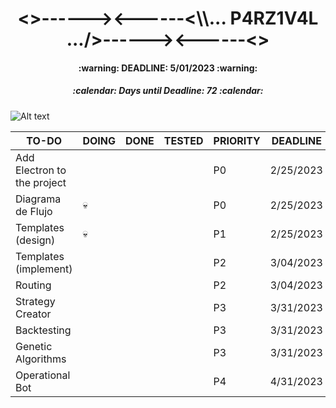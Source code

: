 <h1 align="center"><>------><------<\\... P4RZ1V4L .../>------><------<></h1>
<h4 align="center">:warning: DEADLINE: 5/01/2023 :warning:</h4>
<!-- Days until deadline updated at 2/17/2023 -->
<h5 align="center">:calendar: Days until Deadline: 72 :calendar:</h5>

![Alt text](https://www.gamersglobal.de/sites/gamersglobal.de/files/galerie/280/VirtuaVerse_03.jpg "p4rz1v4l")

<div align="center">

| TO-DO                       | DOING   | DONE | TESTED | PRIORITY | DEADLINE  |
| --------------------------- | ------- | ---- | ------ | -------- | --------- |
| Add Electron to the project |         |      |        | P0       | 2/25/2023 |
| Diagrama de Flujo           | :skull: |      |        | P0       | 2/25/2023 |
| Templates (design)          | :skull: |      |        | P1       | 2/25/2023 |
| Templates (implement)       |         |      |        | P2       | 3/04/2023 |
| Routing                     |         |      |        | P2       | 3/04/2023 |
| Strategy Creator            |         |      |        | P3       | 3/31/2023 |
| Backtesting                 |         |      |        | P3       | 3/31/2023 |
| Genetic Algorithms          |         |      |        | P3       | 3/31/2023 |
| Operational Bot             |         |      |        | P4       | 4/31/2023 |

</div>
